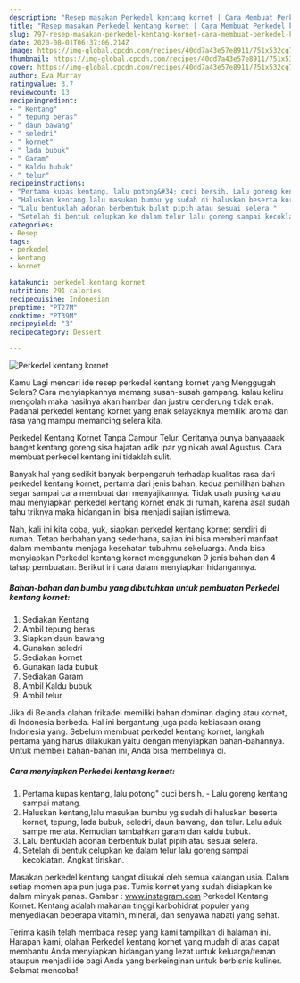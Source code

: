 ```yaml
---
description: "Resep masakan Perkedel kentang kornet | Cara Membuat Perkedel kentang kornet Yang Bisa Manjain Lidah"
title: "Resep masakan Perkedel kentang kornet | Cara Membuat Perkedel kentang kornet Yang Bisa Manjain Lidah"
slug: 797-resep-masakan-perkedel-kentang-kornet-cara-membuat-perkedel-kentang-kornet-yang-bisa-manjain-lidah
date: 2020-08-01T06:37:06.214Z
image: https://img-global.cpcdn.com/recipes/40dd7a43e57e8911/751x532cq70/perkedel-kentang-kornet-foto-resep-utama.jpg
thumbnail: https://img-global.cpcdn.com/recipes/40dd7a43e57e8911/751x532cq70/perkedel-kentang-kornet-foto-resep-utama.jpg
cover: https://img-global.cpcdn.com/recipes/40dd7a43e57e8911/751x532cq70/perkedel-kentang-kornet-foto-resep-utama.jpg
author: Eva Murray
ratingvalue: 3.7
reviewcount: 13
recipeingredient:
- " Kentang"
- " tepung beras"
- " daun bawang"
- " seledri"
- " kornet"
- " lada bubuk"
- " Garam"
- " Kaldu bubuk"
- " telur"
recipeinstructions:
- "Pertama kupas kentang, lalu potong&#34; cuci bersih. Lalu goreng kentang sampai matang."
- "Haluskan kentang,lalu masukan bumbu yg sudah di haluskan beserta kornet, tepung, lada bubuk, seledri, daun bawang, dan telur. Lalu aduk sampe merata. Kemudian tambahkan garam dan kaldu bubuk."
- "Lalu bentuklah adonan berbentuk bulat pipih atau sesuai selera."
- "Setelah di bentuk celupkan ke dalam telur lalu goreng sampai kecoklatan. Angkat tiriskan."
categories:
- Resep
tags:
- perkedel
- kentang
- kornet

katakunci: perkedel kentang kornet 
nutrition: 291 calories
recipecuisine: Indonesian
preptime: "PT27M"
cooktime: "PT39M"
recipeyield: "3"
recipecategory: Dessert

---
```



![Perkedel kentang kornet](https://img-global.cpcdn.com/recipes/40dd7a43e57e8911/751x532cq70/perkedel-kentang-kornet-foto-resep-utama.jpg)

Kamu Lagi mencari ide resep perkedel kentang kornet yang Menggugah Selera? Cara menyiapkannya memang susah-susah gampang. kalau keliru mengolah maka hasilnya akan hambar dan justru cenderung tidak enak. Padahal perkedel kentang kornet yang enak selayaknya memiliki aroma dan rasa yang mampu memancing selera kita.

Perkedel Kentang Kornet Tanpa Campur Telur. Ceritanya punya banyaaaak banget kentang goreng sisa hajatan adik ipar yg nikah awal Agustus. Cara membuat perkedel kentang ini tidaklah sulit.

Banyak hal yang sedikit banyak berpengaruh terhadap kualitas rasa dari perkedel kentang kornet, pertama dari jenis bahan, kedua pemilihan bahan segar sampai cara membuat dan menyajikannya. Tidak usah pusing kalau mau menyiapkan perkedel kentang kornet enak di rumah, karena asal sudah tahu triknya maka hidangan ini bisa menjadi sajian istimewa.


Nah, kali ini kita coba, yuk, siapkan perkedel kentang kornet sendiri di rumah. Tetap berbahan yang sederhana, sajian ini bisa memberi manfaat dalam membantu menjaga kesehatan tubuhmu sekeluarga. Anda bisa menyiapkan Perkedel kentang kornet menggunakan 9 jenis bahan dan 4 tahap pembuatan. Berikut ini cara dalam menyiapkan hidangannya.

<!--inarticleads1-->

##### Bahan-bahan dan bumbu yang dibutuhkan untuk pembuatan Perkedel kentang kornet:

1. Sediakan  Kentang
1. Ambil  tepung beras
1. Siapkan  daun bawang
1. Gunakan  seledri
1. Sediakan  kornet
1. Gunakan  lada bubuk
1. Sediakan  Garam
1. Ambil  Kaldu bubuk
1. Ambil  telur


Jika di Belanda olahan frikadel memiliki bahan dominan daging atau kornet, di Indonesia berbeda. Hal ini bergantung juga pada kebiasaan orang Indonesia yang. Sebelum membuat perkedel kentang kornet, langkah pertama yang harus dilakukan yaitu dengan menyiapkan bahan-bahannya. Untuk membeli bahan-bahan ini, Anda bisa membelinya di. 

<!--inarticleads2-->

##### Cara menyiapkan Perkedel kentang kornet:

1. Pertama kupas kentang, lalu potong&#34; cuci bersih. - Lalu goreng kentang sampai matang.
1. Haluskan kentang,lalu masukan bumbu yg sudah di haluskan beserta kornet, tepung, lada bubuk, seledri, daun bawang, dan telur. Lalu aduk sampe merata. Kemudian tambahkan garam dan kaldu bubuk.
1. Lalu bentuklah adonan berbentuk bulat pipih atau sesuai selera.
1. Setelah di bentuk celupkan ke dalam telur lalu goreng sampai kecoklatan. Angkat tiriskan.


Masakan perkedel kentang sangat disukai oleh semua kalangan usia. Dalam setiap momen apa pun juga pas. Tumis kornet yang sudah disiapkan ke dalam minyak panas. Gambar : www.instagram.com Perkedel Kentang Kornet. Kentang adalah makanan tinggi karbohidrat populer yang menyediakan beberapa vitamin, mineral, dan senyawa nabati yang sehat. 

Terima kasih telah membaca resep yang kami tampilkan di halaman ini. Harapan kami, olahan Perkedel kentang kornet yang mudah di atas dapat membantu Anda menyiapkan hidangan yang lezat untuk keluarga/teman ataupun menjadi ide bagi Anda yang berkeinginan untuk berbisnis kuliner. Selamat mencoba!
